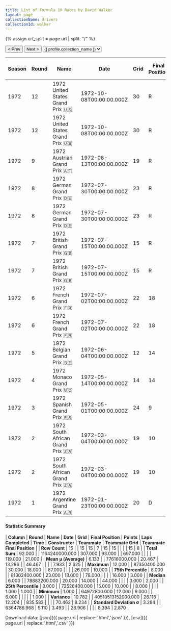 ```yaml
---
title: List of Formula 1® Races by David Walker
layout: page
collectionName: drivers
collectionId: walker
---
```


{% assign url_split = page.url | split: "/" %}
<div id="collection-navigation">
<button onclick="selector.options[selector.selectedIndex-1].value && (window.location = selector.options[selector.selectedIndex-1].value);">&lt; Prev</button>
<button onclick="selector.options[selector.selectedIndex+1].value && (window.location = selector.options[selector.selectedIndex+1].value);">Next &gt;</button>
<select id="selector" onchange="this.options[this.selectedIndex].value && (window.location = this.options[this.selectedIndex].value);">
  {% for collectionId in site.data[page.collectionName].refs %}
    {% if collectionId == page.collectionId %}
      {% assign selected = "selected" %}
    {% else %}
      {% assign selected = "" %}
    {% endif %}
    {% assign profile = site.data[page.collectionName][collectionId].profile %}
    <option value="/f1/{{ page.collectionName }}/{{ collectionId }}/{{ url_split[4] }}" {{ selected }}>{{ profile.collection_name }}</option>
  {% endfor %}
</select>
</div>

| Season | Round | Name | Date | Grid | Final Position | Points | Laps Completed | Time | Constructor | Teammate | Teammate Grid | Teammate Final Position |
|--|--|--|--|--|--|--|--|--|--|--|--|--|
| 1972 | 12 | 1972 United States Grand Prix 🇺🇸 | 1972-10-08T00:00:00.000Z | 30 | R | 0.0 | 44 |   | Team Lotus 🇬🇧 | [Reine Wisell 🇸🇪](/f1/drivers/wisell) | 16 | 10 |
| 1972 | 12 | 1972 United States Grand Prix 🇺🇸 | 1972-10-08T00:00:00.000Z | 30 | R | 0.0 | 44 |   | Team Lotus 🇬🇧 | [Emerson Fittipaldi 🇧🇷](/f1/drivers/emerson_fittipaldi) | 9 | R |
| 1972 | 9 | 1972 Austrian Grand Prix 🇦🇹 | 1972-08-13T00:00:00.000Z | 19 | R | 0.0 | 6 |   | Team Lotus 🇬🇧 | [Emerson Fittipaldi 🇧🇷](/f1/drivers/emerson_fittipaldi) | 1 | 1 |
| 1972 | 8 | 1972 German Grand Prix 🇩🇪 | 1972-07-30T00:00:00.000Z | 23 | R | 0.0 | 6 |   | Team Lotus 🇬🇧 | [Emerson Fittipaldi 🇧🇷](/f1/drivers/emerson_fittipaldi) | 3 | R |
| 1972 | 8 | 1972 German Grand Prix 🇩🇪 | 1972-07-30T00:00:00.000Z | 23 | R | 0.0 | 6 |   | Team Lotus 🇬🇧 | [Dave Charlton 🇿🇦](/f1/drivers/charlton) | 26 | R |
| 1972 | 7 | 1972 British Grand Prix 🇬🇧 | 1972-07-15T00:00:00.000Z | 15 | R | 0.0 | 59 |   | Team Lotus 🇬🇧 | [Emerson Fittipaldi 🇧🇷](/f1/drivers/emerson_fittipaldi) | 2 | 1 |
| 1972 | 7 | 1972 British Grand Prix 🇬🇧 | 1972-07-15T00:00:00.000Z | 15 | R | 0.0 | 59 |   | Team Lotus 🇬🇧 | [Dave Charlton 🇿🇦](/f1/drivers/charlton) | 24 | R |
| 1972 | 6 | 1972 French Grand Prix 🇫🇷 | 1972-07-02T00:00:00.000Z | 22 | 18 | 0.0 | 34 |   | Team Lotus 🇬🇧 | [Emerson Fittipaldi 🇧🇷](/f1/drivers/emerson_fittipaldi) | 8 | 2 |
| 1972 | 6 | 1972 French Grand Prix 🇫🇷 | 1972-07-02T00:00:00.000Z | 22 | 18 | 0.0 | 34 |   | Team Lotus 🇬🇧 | [Dave Charlton 🇿🇦](/f1/drivers/charlton) | 0 | F |
| 1972 | 5 | 1972 Belgian Grand Prix 🇧🇪 | 1972-06-04T00:00:00.000Z | 12 | 14 | 0.0 | 79 |   | Team Lotus 🇬🇧 | [Emerson Fittipaldi 🇧🇷](/f1/drivers/emerson_fittipaldi) | 1 | 1 |
| 1972 | 4 | 1972 Monaco Grand Prix 🇲🇨 | 1972-05-14T00:00:00.000Z | 14 | 14 | 0.0 | 75 |   | Team Lotus 🇬🇧 | [Emerson Fittipaldi 🇧🇷](/f1/drivers/emerson_fittipaldi) | 1 | 3 |
| 1972 | 3 | 1972 Spanish Grand Prix 🇪🇸 | 1972-05-01T00:00:00.000Z | 24 | 9 | 0.0 | 87 |   | Team Lotus 🇬🇧 | [Emerson Fittipaldi 🇧🇷](/f1/drivers/emerson_fittipaldi) | 3 | 1 |
| 1972 | 2 | 1972 South African Grand Prix 🇿🇦 | 1972-03-04T00:00:00.000Z | 19 | 10 | 0.0 | 78 |   | Team Lotus 🇬🇧 | [Emerson Fittipaldi 🇧🇷](/f1/drivers/emerson_fittipaldi) | 3 | 2 |
| 1972 | 2 | 1972 South African Grand Prix 🇿🇦 | 1972-03-04T00:00:00.000Z | 19 | 10 | 0.0 | 78 |   | Team Lotus 🇬🇧 | [Dave Charlton 🇿🇦](/f1/drivers/charlton) | 17 | R |
| 1972 | 1 | 1972 Argentine Grand Prix 🇦🇷 | 1972-01-23T00:00:00.000Z | 20 | D | 0.0 | 8 |   | Team Lotus 🇬🇧 | [Emerson Fittipaldi 🇧🇷](/f1/drivers/emerson_fittipaldi) | 5 | R |

#### Statistic Summary

| **Column** | **Round** | **Name** | **Date** | **Grid** | **Final Position** | **Points** | **Laps Completed** | **Time** | **Constructor** | **Teammate** | **Teammate Grid** | **Teammate Final Position** |
| **Row Count** | 15 |  | 15 | 15 | 7 | 15 | 15 |  |  |  | 15 | 8 |
| **Total Sum** | 92.000 |  | 1164240000.000 | 307.000 | 93.000 |  | 697.000 |  |  |  | 119.000 | 21.000 |
| **Mean μ (Average)** | 6.133 |  | 77616000.000 | 20.467 | 13.286 |  | 46.467 |  |  |  | 7.933 | 2.625 |
| **Maximum** | 12.000 |  | 87350400.000 | 30.000 | 18.000 |  | 87.000 |  |  |  | 26.000 | 10.000 |
| **75th Percentile** | 8.000 |  | 81302400.000 | 23.000 | 18.000 |  | 78.000 |  |  |  | 16.000 | 3.000 |
| **Median** | 6.000 |  | 78883200.000 | 20.000 | 14.000 |  | 44.000 |  |  |  | 3.000 | 2.000 |
| **25th Percentile** | 3.000 |  | 73526400.000 | 15.000 | 10.000 |  | 8.000 |  |  |  | 1.000 | 1.000 |
| **Minimum** | 1.000 |  | 64972800.000 | 12.000 | 9.000 |  | 6.000 |  |  |  |  | 1.000 |
| **Variance** | 10.782 |  | 40510513152000.000 | 26.116 | 12.204 |  | 835.582 |  |  |  | 70.462 | 8.234 |
| **Standard Deviation σ** | 3.284 |  | 6364786.968 | 5.110 | 3.493 |  | 28.906 |  |  |  | 8.394 | 2.870 |

Download data: [json]({{ page.url | replace:'.html','.json' }}), [csv]({{ page.url | replace:'.html','.csv' }})

